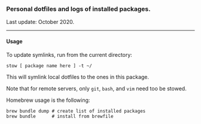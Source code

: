 ### Personal dotfiles and logs of installed packages.

Last update: October 2020.

---

#### Usage

To update symlinks, run from the current directory:

```
stow [ package name here ] -t ~/
```

This will symlink local dotfiles to the ones in this package.

Note that for remote servers, only `git`, `bash`, and `vim` need too be stowed.

Homebrew usage is the following:

```
brew bundle dump # create list of installed packages
brew bundle      # install from brewfile
```


